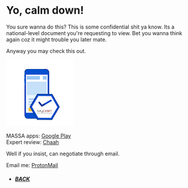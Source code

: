 # Yo, calm down!
You sure wanna do this? This is some confidential shit ya know. Its a national-level document you're requesting to view. Bet you wanna think again coz it might trouble you later mate.

Anyway you may check this out.

![MASSA](https://raw.githubusercontent.com/Ap0k4L1p5/Ap0k4L1p5.github.io/master/_content/_icons/ms.png "MASSA icon")

MASSA apps: [Google Play](https://play.google.com/store/apps/details?id=mycert.ctrc.massalite)<br>
Expert review: [Chaah](https://chaah.awankloud.my/massa-by-cybersecurity/)

Well if you insist, can negotiate through email.

Email me: [ProtonMail](mailto:prof.apokalips@protonmail.com)

*  ##### [BACK](/index.html "Back to Homepage")
